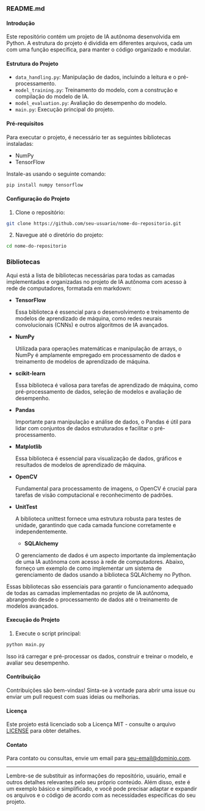 ### README.md

#### Introdução

Este repositório contém um projeto de IA autônoma desenvolvida em Python. A estrutura do projeto é dividida em diferentes arquivos, cada um com uma função específica, para manter o código organizado e modular.

#### Estrutura do Projeto

- `data_handling.py`: Manipulação de dados, incluindo a leitura e o pré-processamento.
- `model_training.py`: Treinamento do modelo, com a construção e compilação do modelo de IA.
- `model_evaluation.py`: Avaliação do desempenho do modelo.
- `main.py`: Execução principal do projeto.

#### Pré-requisitos

Para executar o projeto, é necessário ter as seguintes bibliotecas instaladas:

- NumPy
- TensorFlow

Instale-as usando o seguinte comando:

```bash
pip install numpy tensorflow
```

#### Configuração do Projeto

1. Clone o repositório:

```bash
git clone https://github.com/seu-usuario/nome-do-repositorio.git
```

2. Navegue até o diretório do projeto:

```bash
cd nome-do-repositorio
```
### Bibliotecas

Aqui está a lista de bibliotecas necessárias para todas as camadas implementadas e organizadas no projeto de IA autônoma com acesso à rede de computadores, formatada em markdown:

- **TensorFlow**

  Essa biblioteca é essencial para o desenvolvimento e treinamento de modelos de aprendizado de máquina, como redes neurais convolucionais (CNNs) e outros algoritmos de IA avançados.

- **NumPy**

  Utilizada para operações matemáticas e manipulação de arrays, o NumPy é amplamente empregado em processamento de dados e treinamento de modelos de aprendizado de máquina.

- **scikit-learn**

  Essa biblioteca é valiosa para tarefas de aprendizado de máquina, como pré-processamento de dados, seleção de modelos e avaliação de desempenho.

- **Pandas**

  Importante para manipulação e análise de dados, o Pandas é útil para lidar com conjuntos de dados estruturados e facilitar o pré-processamento.

- **Matplotlib**

  Essa biblioteca é essencial para visualização de dados, gráficos e resultados de modelos de aprendizado de máquina.

- **OpenCV**

  Fundamental para processamento de imagens, o OpenCV é crucial para tarefas de visão computacional e reconhecimento de padrões.

- **UnitTest**

  A biblioteca unittest fornece uma estrutura robusta para testes de unidade, garantindo que cada camada funcione corretamente e independentemente.

  - **SQLAlchemy**

  O gerenciamento de dados é um aspecto importante da implementação de uma IA autônoma com acesso à rede de computadores. Abaixo, forneço um exemplo de como implementar um sistema de gerenciamento de dados usando a biblioteca SQLAlchemy no Python.

Essas bibliotecas são essenciais para garantir o funcionamento adequado de todas as camadas implementadas no projeto de IA autônoma, abrangendo desde o processamento de dados até o treinamento de modelos avançados.

#### Execução do Projeto

1. Execute o script principal:

```bash
python main.py
```

Isso irá carregar e pré-processar os dados, construir e treinar o modelo, e avaliar seu desempenho.

#### Contribuição

Contribuições são bem-vindas! Sinta-se à vontade para abrir uma issue ou enviar um pull request com suas ideias ou melhorias.

#### Licença

Este projeto está licenciado sob a Licença MIT - consulte o arquivo [LICENSE](LICENSE) para obter detalhes.

#### Contato

Para contato ou consultas, envie um email para seu-email@dominio.com.

---

Lembre-se de substituir as informações do repositório, usuário, email e outros detalhes relevantes pelo seu próprio conteúdo. Além disso, este é um exemplo básico e simplificado, e você pode precisar adaptar e expandir os arquivos e o código de acordo com as necessidades específicas do seu projeto.
